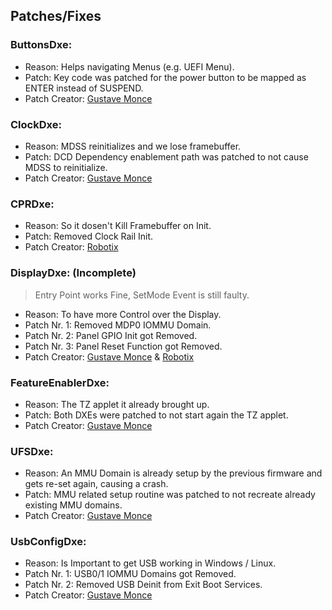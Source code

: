 ## Patches/Fixes

### ButtonsDxe:

- Reason: Helps navigating Menus (e.g. UEFI Menu).
- Patch: Key code was patched for the power button to be mapped as ENTER instead of SUSPEND.
- Patch Creator: [Gustave Monce](https://github.com/gus33000)

### ClockDxe:

- Reason: MDSS reinitializes and we lose framebuffer.
- Patch: DCD Dependency enablement path was patched to not cause MDSS to reinitialize.
- Patch Creator: [Gustave Monce](https://github.com/gus33000)

### CPRDxe:

- Reason: So it dosen't Kill Framebuffer on Init.
- Patch: Removed Clock Rail Init.
- Patch Creator: [Robotix](https://github.com/Robotix22)

### DisplayDxe: (Incomplete)

> Entry Point works Fine, SetMode Event is still faulty.

- Reason: To have more Control over the Display.
- Patch Nr. 1: Removed MDP0 IOMMU Domain.
- Patch Nr. 2: Panel GPIO Init got Removed.
- Patch Nr. 3: Panel Reset Function got Removed.
- Patch Creator: [Gustave Monce](https://github.com/gus33000) & [Robotix](https://github.com/Robotix22)

### FeatureEnablerDxe:

- Reason: The TZ applet it already brought up.
- Patch: Both DXEs were patched to not start again the TZ applet.
- Patch Creator: [Gustave Monce](https://github.com/gus33000)

### UFSDxe:

- Reason: An MMU Domain is already setup by the previous firmware and gets re-set again, causing a crash.
- Patch: MMU related setup routine was patched to not recreate already existing MMU domains.
- Patch Creator: [Gustave Monce](https://github.com/gus33000)

### UsbConfigDxe:

- Reason: Is Important to get USB working in Windows / Linux.
- Patch Nr. 1: USB0/1 IOMMU Domains got Removed.
- Patch Nr. 2: Removed USB Deinit from Exit Boot Services.
- Patch Creator: [Gustave Monce](https://github.com/gus33000)
